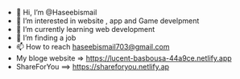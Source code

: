 - 👋 Hi, I’m @Haseebismail
- 👀 I’m interested in  website , app and Game develpment  
- 🌱 I’m currently learning  web development
- 💞️ I’m finding a job
- 📫 How to reach haseebismail703@gmail.com
- My bloge website => https://lucent-basbousa-44a9ce.netlify.app
- ShareForYou ==> https://shareforyou.netlify.ap
<!---
Haseebismail703/Haseebismail703 is a ✨ special ✨ repository because its `README.md` (this file) appears on your GitHub profile.
You can click the Preview link to take a look at your changes.
--->
